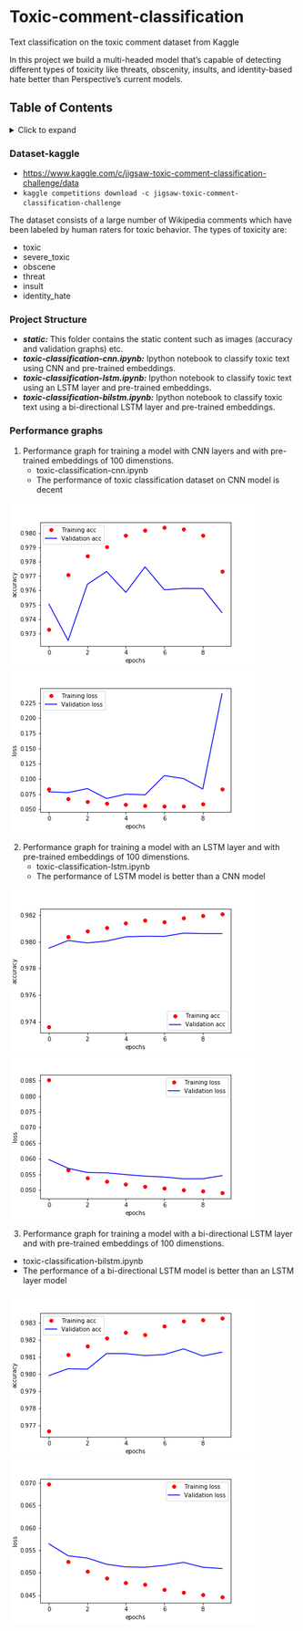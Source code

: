 
# Toxic-comment-classification
Text classification on the toxic comment dataset from Kaggle

In this project we build a multi-headed model that’s capable of detecting different types of toxicity like threats, obscenity, insults, and identity-based hate better than Perspective’s current models.

## Table of Contents
<!-- ⛔️ MD-MAGIC-EXAMPLE:START (TOC:collapse=true&collapseText=Click to expand) -->
<details>
<summary>Click to expand</summary>

- [Dataset - Kaggle](#dataset-kaggle)
- [Project Structure](#project-structure)
- [Performance graphs](#performance-graphs)

</details>
<!-- ⛔️ MD-MAGIC-EXAMPLE:END -->

### Dataset-kaggle

- https://www.kaggle.com/c/jigsaw-toxic-comment-classification-challenge/data
- ```kaggle competitions download -c jigsaw-toxic-comment-classification-challenge```

The dataset consists of a large number of Wikipedia comments which have been labeled by human raters for toxic behavior. The types of toxicity are:

- toxic
- severe_toxic
- obscene
- threat
- insult
- identity_hate


### Project Structure

- ***static:*** This folder contains the static content such as images (accuracy and validation graphs) etc.
- ***toxic-classification-cnn.ipynb:*** Ipython notebook to classify toxic text using CNN and pre-trained embeddings.
- ***toxic-classification-lstm.ipynb:*** Ipython notebook to classify toxic text using an LSTM layer and pre-trained embeddings.
- ***toxic-classification-bilstm.ipynb:*** Ipython notebook to classify toxic text using a bi-directional LSTM layer and pre-trained embeddings.


### Performance graphs

1. Performance graph for training a model with CNN layers and with pre-trained embeddings of 100 dimenstions. 
   - toxic-classification-cnn.ipynb
   - The performance of toxic classification dataset on CNN model is decent

![Accuracy](https://github.com/agoel41/toxic-comment-classification/blob/master/static/acc_toxic_cnn.png) ![Loss](https://github.com/agoel41/toxic-comment-classification/blob/master/static/loss_toxic_cnn.png)

2. Performance graph for training a model with an LSTM layer and with pre-trained embeddings of 100 dimenstions.
   - toxic-classification-lstm.ipynb
   - The performance of LSTM model is better than a CNN model
   
![Accuracy](https://github.com/agoel41/toxic-comment-classification/blob/master/static/acc_toxic_lstm.png) ![Loss](https://github.com/agoel41/toxic-comment-classification/blob/master/static/loss_toxic_lstm.png)

3.  Performance graph for training a model with a bi-directional LSTM layer and with pre-trained embeddings of 100 dimenstions.
   - toxic-classification-bilstm.ipynb
   - The performance of a bi-directional LSTM model is better than an LSTM layer model

![Accuracy](https://github.com/agoel41/toxic-comment-classification/blob/master/static/acc_toxic_bilstm.png) ![Loss](https://github.com/agoel41/toxic-comment-classification/blob/master/static/loss_toxic_bilstm.png)
